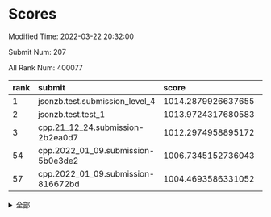 # Scores

Modified Time: 2022-03-22 20:32:00

Submit Num: 207

All Rank Num: 400077

| rank |               submit               |       score        |       sigma        | pk_num |
| :--- | :--------------------------------- | :----------------- | :----------------- | :----- |
| 1    | jsonzb.test.submission_level_4     | 1014.2879926637655 | 0.8258959771894745 | 7727   |
| 2    | jsonzb.test.test_1                 | 1013.9724317680583 | 0.8321326347276167 | 7722   |
| 3    | cpp.21_12_24.submission-2b2ea0d7   | 1012.2974958895172 | 0.7850032553411169 | 7733   |
| 54   | cpp.2022_01_09.submission-5b0e3de2 | 1006.7345152736043 | 0.7313718795352045 | 7732   |
| 57   | cpp.2022_01_09.submission-816672bd | 1004.4693586331052 | 0.7215234596956998 | 7733   |


<details>
<summary>全部</summary>

| rank |                 submit                 |       score        |       sigma        | pk_num |
| :--- | :------------------------------------- | :----------------- | :----------------- | :----- |
| 1    | jsonzb.test.submission_level_4         | 1014.2879926637655 | 0.8258959771894745 | 7727   |
| 2    | jsonzb.test.test_1                     | 1013.9724317680583 | 0.8321326347276167 | 7722   |
| 3    | cpp.21_12_24.submission-2b2ea0d7       | 1012.2974958895172 | 0.7850032553411169 | 7733   |
| 4    | gobigger.level_3.submission_level_3_24 | 1011.9035684720833 | 0.7666581031100016 | 7731   |
| 5    | gobigger.level_3.submission_level_3_29 | 1011.8444228124051 | 0.7621612969688939 | 7736   |
| 6    | gobigger.level_3.submission_level_3_39 | 1011.5217096379255 | 0.7724904222754415 | 7727   |
| 7    | gobigger.level_3.submission_level_3_33 | 1011.2639433242969 | 0.7832770427146996 | 7732   |
| 8    | gobigger.level_3.submission_level_3_43 | 1011.183208022611  | 0.7620352642825912 | 7732   |
| 9    | gobigger.level_3.submission_level_3_3  | 1011.097108975485  | 0.7596723855661207 | 7733   |
| 10   | gobigger.level_3.submission_level_3_40 | 1011.0609293882454 | 0.7796848184632558 | 7724   |
| 11   | gobigger.level_3.submission_level_3_18 | 1011.0530191211361 | 0.7452458528374838 | 7735   |
| 12   | gobigger.level_3.submission_level_3_37 | 1010.9762838635315 | 0.7546045829332848 | 7729   |
| 13   | gobigger.level_3.submission_level_3_47 | 1010.7320270508244 | 0.7718268270740906 | 7733   |
| 14   | gobigger.level_3.submission_level_3_44 | 1010.6939289918342 | 0.7719861881163758 | 7735   |
| 15   | gobigger.level_3.submission_level_3_30 | 1010.6529111258586 | 0.7704933237741987 | 7736   |
| 16   | gobigger.level_3.submission_level_3_10 | 1010.4891727309085 | 0.7562373534529335 | 7732   |
| 17   | gobigger.level_3.submission_level_3_36 | 1010.4804328816648 | 0.7464588292886272 | 7729   |
| 18   | gobigger.level_3.submission_level_3_17 | 1010.4511221920968 | 0.7534725815172176 | 7734   |
| 19   | gobigger.level_3.submission_level_3_5  | 1010.241914363766  | 0.748244990748046  | 7735   |
| 20   | gobigger.level_3.submission_level_3_25 | 1010.2201413003226 | 0.7631995331858479 | 7730   |
| 21   | gobigger.level_3.submission_level_3_26 | 1010.1746354459176 | 0.7619466709781162 | 7732   |
| 22   | gobigger.level_3.submission_level_3_27 | 1010.056964042911  | 0.7300232322129884 | 7736   |
| 23   | gobigger.level_3.submission_level_3_46 | 1010.0371553744386 | 0.7489552112548121 | 7735   |
| 24   | gobigger.level_3.submission_level_3_35 | 1009.9887922397011 | 0.7472436762625302 | 7731   |
| 25   | gobigger.level_3.submission_level_3_49 | 1009.953041438903  | 0.7419599058018012 | 7728   |
| 26   | gobigger.level_3.submission_level_3_0  | 1009.9331289159356 | 0.7579148208513858 | 7732   |
| 27   | gobigger.level_3.submission_level_3_11 | 1009.774705612642  | 0.7631044305023766 | 7735   |
| 28   | gobigger.level_3.submission_level_3_48 | 1009.7667984616816 | 0.7447319321730528 | 7729   |
| 29   | gobigger.level_3.submission_level_3_21 | 1009.729539973203  | 0.7545093577276362 | 7730   |
| 30   | gobigger.level_3.submission_level_3_22 | 1009.7072801769847 | 0.7775269986552683 | 7731   |
| 31   | gobigger.level_3.submission_level_3_34 | 1009.6943357140068 | 0.7516814505469459 | 7729   |
| 32   | gobigger.level_3.submission_level_3_13 | 1009.5503339893371 | 0.7473124222365821 | 7727   |
| 33   | gobigger.level_3.submission_level_3_7  | 1009.5460495168738 | 0.7652736867580476 | 7737   |
| 34   | gobigger.level_3.submission_level_3_15 | 1009.4758564860769 | 0.7603460861515072 | 7729   |
| 35   | gobigger.level_3.submission_level_3_14 | 1009.4552347867475 | 0.7586293901868565 | 7729   |
| 36   | gobigger.level_3.submission_level_3_20 | 1009.4501505374133 | 0.7421022158612711 | 7734   |
| 37   | gobigger.level_3.submission_level_3_41 | 1009.4206236050145 | 0.7607399293895689 | 7733   |
| 38   | gobigger.level_3.submission_level_3_6  | 1009.4104889312601 | 0.7644469742372965 | 7734   |
| 39   | gobigger.level_3.submission_level_3_31 | 1009.3911718668711 | 0.7476922117264428 | 7733   |
| 40   | gobigger.level_3.submission_level_3_12 | 1009.3865058366976 | 0.7402643209041578 | 7732   |
| 41   | gobigger.level_3.submission_level_3_1  | 1009.3680370328965 | 0.7706043659231874 | 7728   |
| 42   | gobigger.level_3.submission_level_3_19 | 1009.249411737018  | 0.7564887723298058 | 7733   |
| 43   | gobigger.level_3.submission_level_3_23 | 1009.2338971896683 | 0.7500109167699288 | 7731   |
| 44   | gobigger.level_3.submission_level_3_45 | 1009.0825920253641 | 0.7423141404690855 | 7727   |
| 45   | gobigger.level_3.submission_level_3_9  | 1009.082328541894  | 0.7279729884352291 | 7731   |
| 46   | gobigger.level_3.submission_level_3_4  | 1009.0281682619719 | 0.7313889959014439 | 7729   |
| 47   | gobigger.level_3.submission_level_3_42 | 1008.9352121274803 | 0.7576756865870471 | 7730   |
| 48   | gobigger.level_3.submission_level_3_28 | 1008.8994493794474 | 0.7551828354164997 | 7728   |
| 49   | gobigger.level_3.submission_level_3_2  | 1008.8130393509734 | 0.7642298748612117 | 7729   |
| 50   | gobigger.level_3.submission_level_3_32 | 1008.7641699799226 | 0.7333923857225826 | 7733   |
| 51   | gobigger.level_3.submission_level_3_16 | 1008.3041464781763 | 0.7504724278557441 | 7735   |
| 52   | gobigger.level_3.submission_level_3_8  | 1008.2442591903153 | 0.746688494399411  | 7726   |
| 53   | gobigger.level_3.submission_level_3_38 | 1008.1670730019061 | 0.7328948233889798 | 7732   |
| 54   | cpp.2022_01_09.submission-5b0e3de2     | 1006.7345152736043 | 0.7313718795352045 | 7732   |
| 55   | gobigger.level_1.submission_level_1_28 | 1004.479486170137  | 0.7155004400981181 | 7726   |
| 56   | gobigger.level_1.submission_level_1_9  | 1004.4755786933329 | 0.7139478147214632 | 7735   |
| 57   | cpp.2022_01_09.submission-816672bd     | 1004.4693586331052 | 0.7215234596956998 | 7733   |
| 58   | gobigger.level_1.submission_level_1_24 | 1004.3482137853276 | 0.7188420039573956 | 7732   |
| 59   | gobigger.level_1.submission_level_1_19 | 1004.3324788585243 | 0.7107970395039411 | 7736   |
| 60   | gobigger.level_1.submission_level_1_16 | 1004.3267665671386 | 0.7297281020526979 | 7731   |
| 61   | gobigger.level_1.submission_level_1_12 | 1004.2887674475602 | 0.7135078596823219 | 7729   |
| 62   | gobigger.level_1.submission_level_1_8  | 1004.2425184578703 | 0.7027377206492409 | 7733   |
| 63   | gobigger.level_1.submission_level_1_36 | 1004.120844680737  | 0.7013962977473731 | 7736   |
| 64   | gobigger.level_1.submission_level_1_15 | 1003.9712703325304 | 0.7158240935397205 | 7733   |
| 65   | gobigger.level_1.submission_level_1_30 | 1003.8541027977843 | 0.7159941769126696 | 7725   |
| 66   | gobigger.level_1.submission_level_1_44 | 1003.8356789606943 | 0.7235216995658781 | 7727   |
| 67   | gobigger.level_1.submission_level_1_22 | 1003.8223793113063 | 0.7235093200163344 | 7726   |
| 68   | gobigger.level_1.submission_level_1_37 | 1003.7618126073806 | 0.7172791588189732 | 7734   |
| 69   | gobigger.level_1.submission_level_1_7  | 1003.7030863954793 | 0.7147047233467446 | 7726   |
| 70   | gobigger.level_1.submission_level_1_1  | 1003.7028529134195 | 0.7085984981216044 | 7729   |
| 71   | gobigger.level_1.submission_level_1_11 | 1003.6479586796804 | 0.717347746623401  | 7727   |
| 72   | gobigger.level_1.submission_level_1_29 | 1003.626527349904  | 0.7118830579899619 | 7736   |
| 73   | gobigger.level_1.submission_level_1_42 | 1003.6051739662322 | 0.7149387485508968 | 7733   |
| 74   | gobigger.level_1.submission_level_1_21 | 1003.550209057774  | 0.7175293242525659 | 7729   |
| 75   | gobigger.level_1.submission_level_1_17 | 1003.5374429100061 | 0.7186998096130593 | 7733   |
| 76   | gobigger.level_1.submission_level_1_5  | 1003.4482935788168 | 0.7132752771159105 | 7729   |
| 77   | gobigger.level_1.submission_level_1_26 | 1003.4440325947395 | 0.7246205680812515 | 7734   |
| 78   | gobigger.level_1.submission_level_1_38 | 1003.4277034262606 | 0.71849050331624   | 7729   |
| 79   | gobigger.level_1.submission_level_1_46 | 1003.3771976023457 | 0.7101332398652049 | 7732   |
| 80   | gobigger.level_1.submission_level_1_27 | 1003.3503807313816 | 0.7362842751340686 | 7733   |
| 81   | gobigger.level_1.submission_level_1_13 | 1003.3273777024017 | 0.7231841946032549 | 7734   |
| 82   | gobigger.level_1.submission_level_1_35 | 1003.3272661558768 | 0.7224061592208151 | 7731   |
| 83   | gobigger.level_1.submission_level_1_20 | 1003.3010177100725 | 0.7245717273335711 | 7728   |
| 84   | gobigger.level_1.submission_level_1_6  | 1003.2853942557434 | 0.7054102258491274 | 7731   |
| 85   | gobigger.level_1.submission_level_1_32 | 1003.2795316718077 | 0.7111007050155718 | 7733   |
| 86   | gobigger.level_1.submission_level_1_41 | 1003.2598531734117 | 0.7081689840117655 | 7730   |
| 87   | gobigger.level_1.submission_level_1_48 | 1003.233491158008  | 0.7205069441126812 | 7735   |
| 88   | gobigger.level_1.submission_level_1_25 | 1003.1532020617616 | 0.7227403354548562 | 7727   |
| 89   | gobigger.level_1.submission_level_1_14 | 1003.1315549366537 | 0.7149387426571001 | 7733   |
| 90   | gobigger.level_1.submission_level_1_23 | 1003.1189250846332 | 0.7174311081860983 | 7734   |
| 91   | gobigger.level_1.submission_level_1_4  | 1002.9716999642666 | 0.7123131221373203 | 7732   |
| 92   | gobigger.level_1.submission_level_1_39 | 1002.9240697716967 | 0.7066065435099997 | 7734   |
| 93   | gobigger.level_1.submission_level_1_3  | 1002.8039849703324 | 0.7224031884195343 | 7728   |
| 94   | gobigger.level_1.submission_level_1_47 | 1002.7535639010036 | 0.7181937940007821 | 7731   |
| 95   | gobigger.level_1.submission_level_1_49 | 1002.7265680109018 | 0.7036333378789549 | 7729   |
| 96   | gobigger.level_1.submission_level_1_0  | 1002.6698752168053 | 0.7087893004781426 | 7723   |
| 97   | gobigger.level_1.submission_level_1_43 | 1002.6237711286752 | 0.7131500283053517 | 7731   |
| 98   | gobigger.level_1.submission_level_1_33 | 1002.6017666072969 | 0.7133983870183843 | 7734   |
| 99   | gobigger.level_1.submission_level_1_40 | 1002.5600721934984 | 0.7073874560825907 | 7730   |
| 100  | gobigger.level_1.submission_level_1_2  | 1002.4493233283464 | 0.7182527411098449 | 7727   |
| 101  | gobigger.level_1.submission_level_1_31 | 1002.4410597565259 | 0.7222968653199044 | 7729   |
| 102  | gobigger.level_1.submission_level_1_10 | 1002.3476393771545 | 0.7168364302730444 | 7726   |
| 103  | gobigger.level_1.submission_level_1_34 | 1002.3029563211983 | 0.7114963905074636 | 7727   |
| 104  | gobigger.level_1.submission_level_1_18 | 1001.7733298118447 | 0.7122919850242619 | 7736   |
| 105  | gobigger.level_1.submission_level_1_45 | 1001.3799687046743 | 0.7019820357531111 | 7733   |
| 106  | gobigger.random.submission_random_45   | 997.9478682703939  | 0.718062241846258  | 7732   |
| 107  | gobigger.random.submission_random_19   | 997.6319046459777  | 0.7068934537241944 | 7728   |
| 108  | gobigger.random.submission_random_47   | 997.212720600981   | 0.7126220068252642 | 7730   |
| 109  | gobigger.random.submission_random_31   | 997.0098148266302  | 0.7027644634177819 | 7734   |
| 110  | gobigger.random.submission_random_49   | 996.9028563385448  | 0.7044704623429089 | 7735   |
| 111  | gobigger.random.submission_random_28   | 996.9012250424175  | 0.7124656312485775 | 7732   |
| 112  | gobigger.random.submission_random_10   | 996.8409524926027  | 0.7165491285461386 | 7730   |
| 113  | gobigger.random.submission_random_43   | 996.7781036324803  | 0.707532132544752  | 7728   |
| 114  | gobigger.random.submission_random_1    | 996.5400467051178  | 0.7066069771621195 | 7731   |
| 115  | gobigger.random.submission_random_21   | 996.4772721111112  | 0.711758633962494  | 7733   |
| 116  | gobigger.random.submission_random_48   | 996.4713873594906  | 0.7214725873092876 | 7728   |
| 117  | gobigger.random.submission_random_16   | 996.4531329430561  | 0.7060328103819253 | 7732   |
| 118  | gobigger.random.submission_random_18   | 996.422267781806   | 0.7131774541649009 | 7727   |
| 119  | gobigger.random.submission_random_34   | 996.3815301119263  | 0.7218270641095975 | 7732   |
| 120  | gobigger.random.submission_random_40   | 996.3095870749567  | 0.7333095251775181 | 7731   |
| 121  | gobigger.random.submission_random_6    | 996.3073099551766  | 0.7112556240711622 | 7735   |
| 122  | gobigger.random.submission_random_27   | 996.2843262747879  | 0.7201151448230715 | 7735   |
| 123  | gobigger.random.submission_random_15   | 996.2765343987398  | 0.7067243345051976 | 7729   |
| 124  | gobigger.random.submission_random_44   | 996.20504050603    | 0.7080564736481194 | 7730   |
| 125  | gobigger.random.submission_random_26   | 996.1969357870848  | 0.7200523397604158 | 7734   |
| 126  | gobigger.random.submission_random_8    | 996.1771783806388  | 0.7032388126829439 | 7732   |
| 127  | gobigger.random.submission_random_2    | 996.1723264633841  | 0.7007906183510687 | 7730   |
| 128  | gobigger.random.submission_random_22   | 996.1371763032901  | 0.7066012339214971 | 7728   |
| 129  | gobigger.random.submission_random_9    | 996.1191760927826  | 0.7099181409206293 | 7731   |
| 130  | gobigger.random.submission_random_29   | 996.0485612330034  | 0.711421993884635  | 7732   |
| 131  | gobigger.random.submission_random_41   | 996.0400849788685  | 0.7122907223619032 | 7723   |
| 132  | gobigger.random.submission_random_14   | 995.997063744626   | 0.7277351096596222 | 7728   |
| 133  | gobigger.random.submission_random_36   | 995.9663912395011  | 0.7156928571578316 | 7725   |
| 134  | gobigger.random.submission_random_46   | 995.9088479866773  | 0.7092863492116406 | 7733   |
| 135  | gobigger.random.submission_random_17   | 995.827560913187   | 0.7231770827486534 | 7728   |
| 136  | gobigger.random.submission_random_20   | 995.7509897565335  | 0.7091887112364794 | 7731   |
| 137  | gobigger.random.submission_random_13   | 995.7508128044215  | 0.7174242053309916 | 7733   |
| 138  | gobigger.random.submission_random_4    | 995.7479217283227  | 0.737412663170243  | 7737   |
| 139  | gobigger.random.submission_random_38   | 995.7447184696168  | 0.7063856565356254 | 7733   |
| 140  | gobigger.random.submission_random_32   | 995.7192891502862  | 0.7025314379677793 | 7724   |
| 141  | gobigger.random.submission_random_30   | 995.7023850186018  | 0.7116042635665953 | 7732   |
| 142  | gobigger.random.submission_random_35   | 995.5994956698535  | 0.710060682923158  | 7730   |
| 143  | gobigger.random.submission_random_5    | 995.5979129611317  | 0.7156116752680447 | 7732   |
| 144  | gobigger.random.submission_random_42   | 995.5525641663304  | 0.7104211761480137 | 7729   |
| 145  | gobigger.random.submission_random_12   | 995.4829839330669  | 0.7150352446095298 | 7731   |
| 146  | gobigger.random.submission_random_33   | 995.4539267224459  | 0.7040343363549408 | 7731   |
| 147  | gobigger.random.submission_random_39   | 995.418894361504   | 0.7292668270061556 | 7732   |
| 148  | gobigger.random.submission_random_25   | 995.3877074817209  | 0.7146145560033568 | 7732   |
| 149  | gobigger.random.submission_random_7    | 995.3259451674566  | 0.7227499362914824 | 7734   |
| 150  | gobigger.random.submission_random_37   | 995.3257317984658  | 0.7287764791433242 | 7733   |
| 151  | gobigger.random.submission_random_11   | 995.3023252966452  | 0.7130870654238557 | 7730   |
| 152  | gobigger.random.submission_random_0    | 995.3002683239256  | 0.7167181771768356 | 7731   |
| 153  | gobigger.random.submission_random_3    | 995.1503344683322  | 0.7181195001936652 | 7733   |
| 154  | gobigger.random.submission_random_23   | 994.5941298576107  | 0.7153332672785541 | 7738   |
| 155  | gobigger.random.submission_random_24   | 994.5777333137833  | 0.7206044727525439 | 7733   |
| 156  | gobigger.level_2.submission_level_2_19 | 994.3900331584953  | 0.7289541456563039 | 7729   |
| 157  | gobigger.level_2.submission_level_2_21 | 993.8554966828979  | 0.7407090627270493 | 7734   |
| 158  | gobigger.level_2.submission_level_2_36 | 993.4112146923928  | 0.7237872963628263 | 7724   |
| 159  | gobigger.level_2.submission_level_2_38 | 993.3781380646795  | 0.7361483711506936 | 7735   |
| 160  | gobigger.level_2.submission_level_2_15 | 993.3448195750135  | 0.7397119914418053 | 7728   |
| 161  | gobigger.level_2.submission_level_2_33 | 993.150435116805   | 0.7422457962041243 | 7735   |
| 162  | gobigger.level_2.submission_level_2_48 | 993.1284269260074  | 0.7316022577337555 | 7730   |
| 163  | gobigger.level_2.submission_level_2_49 | 992.9703011004739  | 0.7408975039527479 | 7730   |
| 164  | gobigger.level_2.submission_level_2_10 | 992.8718151716552  | 0.7617519096037887 | 7737   |
| 165  | gobigger.level_2.submission_level_2_37 | 992.862574615231   | 0.7480239845572703 | 7734   |
| 166  | gobigger.level_2.submission_level_2_3  | 992.8392448916247  | 0.7312646490107391 | 7730   |
| 167  | gobigger.level_2.submission_level_2_41 | 992.7394046909636  | 0.7388750889368048 | 7732   |
| 168  | gobigger.level_2.submission_level_2_13 | 992.6994987695264  | 0.7416159466745722 | 7737   |
| 169  | gobigger.level_2.submission_level_2_45 | 992.6926186917511  | 0.7373255738266346 | 7732   |
| 170  | gobigger.level_2.submission_level_2_32 | 992.5568771458423  | 0.7470375946606291 | 7731   |
| 171  | gobigger.level_2.submission_level_2_0  | 992.5253816551676  | 0.7378763387396237 | 7733   |
| 172  | gobigger.level_2.submission_level_2_5  | 992.5136937979132  | 0.7518890463056319 | 7732   |
| 173  | gobigger.level_2.submission_level_2_44 | 992.4959192941685  | 0.7597011393724395 | 7732   |
| 174  | gobigger.level_2.submission_level_2_47 | 992.4195337072359  | 0.7373174430558529 | 7731   |
| 175  | gobigger.level_2.submission_level_2_30 | 992.3720675873195  | 0.7627636781212491 | 7728   |
| 176  | gobigger.level_2.submission_level_2_26 | 992.310405178175   | 0.7344357563126658 | 7734   |
| 177  | gobigger.level_2.submission_level_2_35 | 992.3095152160257  | 0.7348614694389622 | 7727   |
| 178  | gobigger.level_2.submission_level_2_42 | 992.2668990445203  | 0.7393755660357089 | 7727   |
| 179  | gobigger.level_2.submission_level_2_2  | 992.2514058307402  | 0.7719949344824919 | 7727   |
| 180  | gobigger.level_2.submission_level_2_14 | 992.2440662370128  | 0.758253675944288  | 7731   |
| 181  | gobigger.level_2.submission_level_2_8  | 991.9147158614132  | 0.7478950255865895 | 7730   |
| 182  | gobigger.level_2.submission_level_2_16 | 991.9101495466141  | 0.7630167994500952 | 7731   |
| 183  | gobigger.level_2.submission_level_2_1  | 991.8820071734912  | 0.7472856083831481 | 7729   |
| 184  | gobigger.level_2.submission_level_2_24 | 991.7960689594698  | 0.7427326797670405 | 7732   |
| 185  | gobigger.level_2.submission_level_2_39 | 991.7162242956136  | 0.7502007679136791 | 7729   |
| 186  | gobigger.level_2.submission_level_2_7  | 991.6836538796534  | 0.7332794394036551 | 7729   |
| 187  | gobigger.level_2.submission_level_2_9  | 991.5359232250505  | 0.7379973867332045 | 7732   |
| 188  | gobigger.level_2.submission_level_2_12 | 991.5339855654402  | 0.7418920042695046 | 7732   |
| 189  | gobigger.level_2.submission_level_2_29 | 991.4886902290996  | 0.7455523687977024 | 7733   |
| 190  | gobigger.level_2.submission_level_2_31 | 991.4622611756764  | 0.7436825120818393 | 7730   |
| 191  | gobigger.level_2.submission_level_2_20 | 991.4598394212603  | 0.7560553029704717 | 7728   |
| 192  | gobigger.level_2.submission_level_2_17 | 991.3906975092763  | 0.7511246997465498 | 7734   |
| 193  | gobigger.level_2.submission_level_2_40 | 991.3843736348516  | 0.7493958595633217 | 7730   |
| 194  | gobigger.level_2.submission_level_2_18 | 991.2809836130585  | 0.7581489392115239 | 7736   |
| 195  | gobigger.level_2.submission_level_2_11 | 991.2416103338328  | 0.7530717621972134 | 7728   |
| 196  | gobigger.level_2.submission_level_2_27 | 991.2018422533357  | 0.7558201537247438 | 7731   |
| 197  | gobigger.level_2.submission_level_2_4  | 991.1906863170112  | 0.7504068154664598 | 7721   |
| 198  | gobigger.level_2.submission_level_2_25 | 991.1054046659779  | 0.7592034879625515 | 7734   |
| 199  | gobigger.level_2.submission_level_2_23 | 991.0337090616432  | 0.7610892718918559 | 7729   |
| 200  | gobigger.level_2.submission_level_2_34 | 990.9138953385218  | 0.7384095471761518 | 7733   |
| 201  | gobigger.level_2.submission_level_2_22 | 990.7578293432008  | 0.7693961784227683 | 7729   |
| 202  | gobigger.level_2.submission_level_2_6  | 990.6245857864318  | 0.7415255969001233 | 7732   |
| 203  | gobigger.level_2.submission_level_2_46 | 990.5557556549242  | 0.7823671089007576 | 7728   |
| 204  | gobigger.level_2.submission_level_2_43 | 990.2629572921912  | 0.7651407348625049 | 7727   |
| 205  | gobigger.level_2.submission_level_2_28 | 989.1472574578851  | 0.7704152317673956 | 7726   |
| 206  | gobigger.none.submission_none_0        | 979.8314684056228  | 1.2273996186259593 | 7732   |
| 207  | gobigger.none.submission_none_1        | 976.3671897136873  | 1.4714733358800771 | 7734   |

</details>